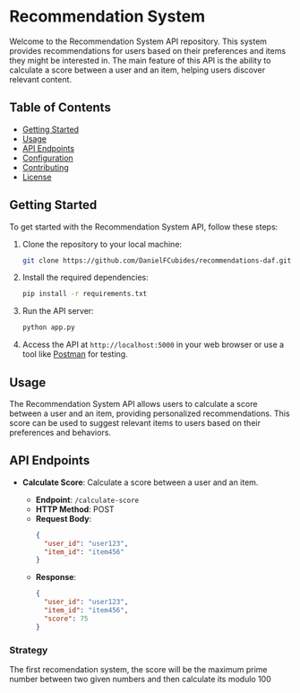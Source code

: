 # Recommendation System 

Welcome to the Recommendation System API repository. This system provides recommendations for users based on their preferences and items they might be interested in. The main feature of this API is the ability to calculate a score between a user and an item, helping users discover relevant content.

## Table of Contents

- [Getting Started](#getting-started)
- [Usage](#usage)
- [API Endpoints](#api-endpoints)
- [Configuration](#configuration)
- [Contributing](#contributing)
- [License](#license)

## Getting Started

To get started with the Recommendation System API, follow these steps:

1. Clone the repository to your local machine:

   ```bash
   git clone https://github.com/DanielFCubides/recommendations-daf.git
   ```

2. Install the required dependencies:

   ```bash
   pip install -r requirements.txt
   ```

3. Run the API server:

   ```bash
   python app.py
   ```

4. Access the API at `http://localhost:5000` in your web browser or use a tool like [Postman](https://www.postman.com/) for testing.

## Usage

The Recommendation System API allows users to calculate a score between a user and an item, providing personalized recommendations. This score can be used to suggest relevant items to users based on their preferences and behaviors.

## API Endpoints

- **Calculate Score**: Calculate a score between a user and an item.

  - **Endpoint**: `/calculate-score`
  - **HTTP Method**: POST
  - **Request Body**:
    ```json
    {
      "user_id": "user123",
      "item_id": "item456"
    }
    ```
  - **Response**:
    ```json
    {
      "user_id": "user123",
      "item_id": "item456",
      "score": 75
    }
    ```


### Strategy

The first recomendation system, the score will be  the maximum prime number between two given numbers and then calculate its modulo 100

[//]: # (## Configuration)

[//]: # ()
[//]: # (Before using the API, you need to configure it by editing the `config.py` file. You can set various parameters, such as database connection details, scoring algorithms, and more.)

[//]: # ()
[//]: # (```python)

[//]: # (# Example configuration in config.py)

[//]: # (DATABASE_URL = "your_database_url_here")

[//]: # (SCORING_ALGORITHM = "your_scoring_algorithm_here")

[//]: # (# Add more configuration options as needed)


[//]: # (## Contributing)

[//]: # ()
[//]: # (We welcome contributions to enhance the Recommendation System API. Feel free to submit issues, propose new features, or make pull requests. Please review our [Contributing Guidelines]&#40;CONTRIBUTING.md&#41; for more details.)

[//]: # ()
[//]: # (## License)

[//]: # ()
[//]: # (This project is licensed under the MIT License. See the [LICENSE]&#40;LICENSE&#41; file for details.)
